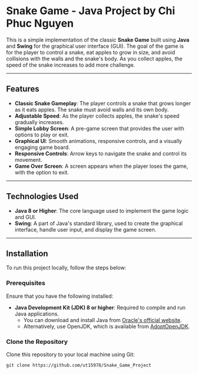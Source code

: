 # Snake Game - Java Project by Chi Phuc Nguyen

This is a simple implementation of the classic **Snake Game** built using **Java** and **Swing** for the graphical user interface (GUI). The goal of the game is for the player to control a snake, eat apples to grow in size, and avoid collisions with the walls and the snake's body. As you collect apples, the speed of the snake increases to add more challenge.

---

## Features

- **Classic Snake Gameplay**: The player controls a snake that grows longer as it eats apples. The snake must avoid walls and its own body.
- **Adjustable Speed**: As the player collects apples, the snake's speed gradually increases.
- **Simple Lobby Screen**: A pre-game screen that provides the user with options to play or exit.
- **Graphical UI**: Smooth animations, responsive controls, and a visually engaging game board.
- **Responsive Controls**: Arrow keys to navigate the snake and control its movement.
- **Game Over Screen**: A screen appears when the player loses the game, with the option to exit.

---

## Technologies Used

- **Java 8 or Higher**: The core language used to implement the game logic and GUI.
- **Swing**: A part of Java's standard library, used to create the graphical interface, handle user input, and display the game screen.

---

## Installation

To run this project locally, follow the steps below:

### Prerequisites

Ensure that you have the following installed:
- **Java Development Kit (JDK) 8 or higher**: Required to compile and run Java applications.
  - You can download and install Java from [Oracle's official website](https://www.oracle.com/java/technologies/javase-jdk11-downloads.html).
  - Alternatively, use OpenJDK, which is available from [AdoptOpenJDK](https://adoptopenjdk.net/).
  
### Clone the Repository

Clone this repository to your local machine using Git:

```bash\78
git clone https://github.com/ut15978/Snake_Game_Project
